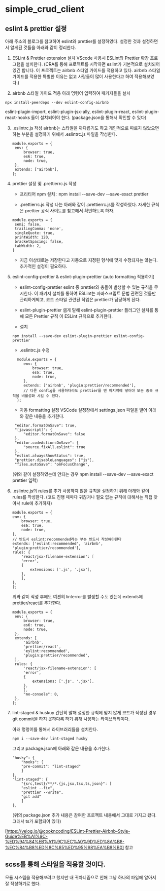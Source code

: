 # simple_crud_client

## eslint & prettier 설정

아래 주소의 블로그를 참고하여 eslint와 prettier를 설정하였다. 설정한 것과 설정하면서 알게된 것들을 아래와 같이 정리한다.

1. ESLint & Prettier extension 설치
   VScode 사용시 ESLint와 Prettier 확장 프로그램을 설치한다.
   (CRA를 통해 프로젝트를 시작하면 eslint가 기본적으로 설치되어 있긴 합니다. 이 프로젝트는 airbnb 스타일 가이드를 적용하고 있다. airbnb 스타일 가이드를 적용한 특별한 이유는 없고 사람들이 많이 사용한다고 하여 적용해보았다.)

2. airbnb 스타일 가이드 적용
   아래 명령어 입력하여 패키지들을 설치

```
npx install-peerdeps --dev eslint-config-airbnb
```

eslint-plugin-import, eslint-plugin-jsx-ally, eslint-plugin-react, eslint-plugin-react-hooks 들이 설치되어야 한다. (package.json을 통해서 확인할 수 있다)

3. .eslintrc.js 작성
   airbnb는 스타일을 까다롭기도 하고 개인적으로 따르지 않았으면 하는 부분을 설정하기 위해서 .eslintrc.js 파일을 작성한다.

   ```
   module.exports = {
    env: {
        browser: true,
        es6: true,
        node: true,
    },
    extends: ["airbnb"],
   };
   ```

4. prettier 설정 및 .prettierrc.js 작성

   - 프리티어 npm 설치 : npm install --save-dev --save-exact prettier

   - .prettierrc.js 작성
     나는 아래와 같이 .prettierrc.js를 작성하였다. 자세한 규칙은 prettier 공식 사이트를 참고해서 확인하도록 하자.

   ```
   module.exports = {
    semi: false,
    trailingComma: 'none',
    singleQuote: true,
    printWidth: 120,
    bracketSpacing: false,
    tabWidth: 2,
   }
   ```

   - 지금 이상태로는 저장한다고 자동으로 지정된 형식에 맞게 수정되지는 않는다. 추가적인 설정이 필요하다.

5. eslint-config-prettier & eslint-plugin-prettier (auto formatting 적용하기)

   - eslint-config-prettier
     eslint 중 prettier와 충돌이 발생할 수 있는 규칙을 무시한다. 이 패키지 설치를 통하여 ESLint는 자바스크립트 문법 관련된 것들만 관리하게되고, 코드 스타일 관련된 작업은 prettier가 담당하게 된다.

   - eslint-plugin-prettier
     쉡게 말해 eslint-plugin-prettier 플러그인 설치를 통해 모든 Prettier 규칙 이 ESLint 규칙으로 추가한다.

   - 설치

   ```
   npm install --save-dev eslint-plugin-prettier eslint-config-prettier
   ```

   - .eslintrc.js 수정

   ```
     module.exports = {
        env: {
            browser: true,
            es6: true,
            node: true,
        },
        extends: ['airbnb', 'plugin:prettier/recommended'],
        // 다른 config를 사용하더라도 prettier를 맨 마지막에 넣어야 모든 중복 규칙을 비활성화 시킬 수 있다.
     };
   ```

   - 자동 formatting 설정
     VSCode 설정창에서 settings.json 파일을 열어 아래와 같은 내용을 추가한다.

   ```
    "editor.formatOnSave": true,
    "[javascript]": {
        "editor.formatOnSave": false
    },
    "editor.codeActionsOnSave": {
        "source.fixAll.eslint": true
    },
    "eslint.alwaysShowStatus": true,
    "prettier.disableLanguages": ["js"],
    "files.autoSave": "onFocusChange",
   ```

   (위와 같이 설정하였는데 안되는 경우 npm install --save-dev --save-exact prettier 입력)

6. .eslintrc.js의 rules를 추가
   사용하지 않을 규칙을 설정하기 위해 아래와 같이 rules를 작성한다. (코드 진행 때마다 귀찮거나 필요 없는 규칙에 대해서는 직접 찾아서 rule에 추가하자)

   ```
   module.exports = {
   env: {
       browser: true,
       es6: true,
       node: true,
   },
   // 반드시 eslint:recommended라는 부분 반드시 작성해야한다
   extends: ['eslint:recommended', 'airbnb', 'plugin:prettier/recommended'],
   rules: {
       'react/jsx-filename-extension': [
       'error',
       {
           extensions: ['.js', '.jsx'],
       },
       ],
   },
   };

   ```

   위와 같이 작성 후에도 여젼히 linterror를 발생할 수도 있는데 extends에 prettier/react를 추가한다.

   ```
   module.exports = {
    env: {
        browser: true,
        es6: true,
        node: true,
    },
    extends: [
        'airbnb',
        'prettier/react',
        'eslint:recommended',
        'plugin:prettier/recommended',
    ],
    rules: {
        'react/jsx-filename-extension': [
        'error',
        {
            extensions: ['.js', '.jsx'],
        },
        ],
        "no-console": 0,
    },
   };
   ```

7. lint-staged & huskuy
   간단히 말해 설정한 규칙에 맞지 않게 코드가 작성된 경우 git commit을 하지 못하다록 하기 위해 사용하는 라이브러리이다.

   아래 명령어를 통해서 라이브러리들을 설치한다.

   ```
   npm i --save-dev lint-staged husky
   ```

   그리고 package.json에 아래와 같은 내용을 추가한다.

   ```
   "husky": {
       "hooks": {
       "pre-commit": "lint-staged"
       }
   },
   "lint-staged": {
       "{src,test}/**/*.{js,jsx,tsx,ts,json}": [
       "eslint --fix",
       "prettier --write",
       "git add"
       ]
   },
   ```

   (위의 package.json 추가 내용은 참여한 프로젝트 내용에서 그대로 가지고 왔다. 그래서 ts가 포함되어 있다)

[https://velog.io/@cookncoding/ESLint-Prettier-Airbnb-Style-Guide%EB%A1%9C-%ED%94%84%EB%A1%9C%EC%A0%9D%ED%8A%B8-%EC%84%B8%ED%8C%85%ED%95%98%EA%B8%B0] 참고

## scss를 통해 스타일을 적용할 것이다.

모듈 시스템을 적용해보려고 했지만 내 귀차니즘으로 인해 그냥 하나의 파일에 알아서 잘 작성하기로 했다.
